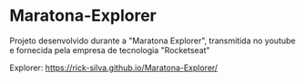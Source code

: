 # Maratona-Explorer
Projeto desenvolvido durante a "Maratona Explorer", transmitida no youtube e fornecida pela empresa de tecnologia "Rocketseat"

Explorer: https://rick-silva.github.io/Maratona-Explorer/

